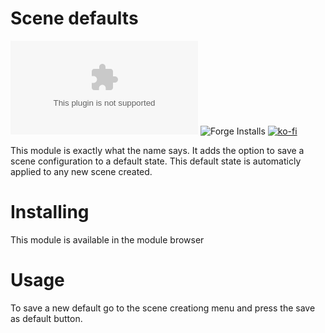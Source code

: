 # Scene defaults
![downloads](https://img.shields.io/github/downloads/HadaIonut/Foundry-SceneDefaults/latest/module.zip?style=for-the-badge)
![Forge Installs](https://img.shields.io/badge/dynamic/json?label=Forge%20Installs&query=package.installs&suffix=%25&url=https%3A%2F%2Fforge-vtt.com%2Fapi%2Fbazaar%2Fpackage%2FsceneDefaults&colorB=4aa94a&style=for-the-badge)
[![ko-fi](https://www.ko-fi.com/img/githubbutton_sm.svg)](https://ko-fi.com/A0A32J9GM)

This module is exactly what the name says. It adds the option to save a scene configuration to a default state. This default state is automaticly applied to any new scene created.

# Installing

This module is available in the module browser

# Usage

To save a new default go to the scene creationg menu and press the save as default button.
